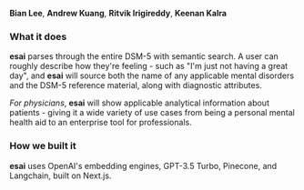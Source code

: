 **Bian Lee**, **Andrew Kuang**, **Ritvik Irigireddy**, **Keenan Kalra**


### What it does
**esai** parses through the entire DSM-5 with semantic search. A user can roughly describe how they're feeling - such as "I'm just not having a great day", and **esai** will source both the name of any applicable mental disorders and the DSM-5 reference material, along with diagnostic attributes.

*For physicians*, **esai** will show applicable analytical information about patients - giving it a wide variety of use cases from being a personal mental health aid to an enterprise tool for professionals.

### How we built it

**esai** uses OpenAI's embedding engines, GPT-3.5 Turbo, Pinecone, and Langchain, built on Next.js.
